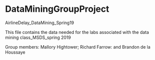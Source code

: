 # DataMiningGroupProject
AirlineDelay_DataMining_Spring19

This file contains the data needed for the labs associated with the data mining class_MSDS_spring 2019

Group members:  Mallory Hightower; Richard Farrow: and Brandon de la Houssaye
